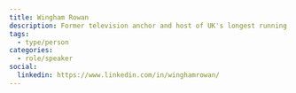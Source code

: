 ```yaml
---
title: Wingham Rowan
description: Former television anchor and host of UK's longest running series about life online, Wingham is the initiator and leader of projects that launched radical new labour markets backed by public agencies in the US and UK.
tags:
  - type/person
categories:
  - role/speaker
social:
  linkedin: https://www.linkedin.com/in/winghamrowan/
---
```

